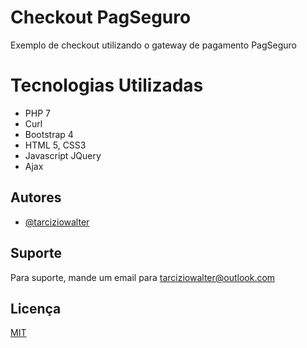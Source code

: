 # Checkout PagSeguro
Exemplo de checkout utilizando o gateway de pagamento PagSeguro

# Tecnologias Utilizadas
- PHP 7 
- Curl
- Bootstrap 4 
- HTML 5, CSS3
- Javascript JQuery
- Ajax

## Autores

- [@tarciziowalter](https://www.github.com/tarciziowalter)

## Suporte

Para suporte, mande um email para tarciziowalter@outlook.com


## Licença

[MIT](https://choosealicense.com/licenses/mit/)

